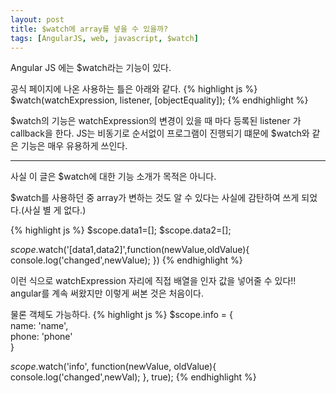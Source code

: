 ```yaml
---
layout: post
title: $watch에 array를 넣을 수 있을까?
tags: [AngularJS, web, javascript, $watch]
---
```



Angular JS 에는 $watch라는 기능이 있다. 

공식 페이지에 나온 사용하는 틀은 아래와 같다. 
{% highlight js %}
$watch(watchExpression, listener, [objectEquality]);
{% endhighlight %}

$watch의 기능은 watchExpression의 변경이 있을 때 마다 등록된 listener 가 callback을 한다. 
JS는 비동기로 순서없이 프로그램이 진행되기 떄문에 $watch와 같은 기능은 매우 유용하게 쓰인다.

---

사실 이 글은 $watch에 대한 기능 소개가 목적은 아니다. 
 
$watch를 사용하던 중 array가 변하는 것도 알 수 있다는 사실에 감탄하여 쓰게 되었다.(사실 별 게 없다.)  

<span class="codebox">
{% highlight js %}
$scope.data1=[];
$scope.data2=[]; 

$scope.$watch('[data1,data2]',function(newValue,oldValue){     
   console.log('changed',newValue); 
})
{% endhighlight %}
</span>

이런 식으로 watchExpression 자리에 직접 배열을 인자 값을 넣어줄 수 있다!!
angular를 계속 써왔지만 이렇게 써본 것은 처음이다.



물론 객체도 가능하다.
<span class="codebox">
{% highlight js %}
$scope.info = {   
 name: 'name',    
 phone: 'phone'     
}

$scope.$watch('info', function(newValue, oldValue){     
   console.log('changed',newVal); 
}, true);
{% endhighlight %}
</span>
